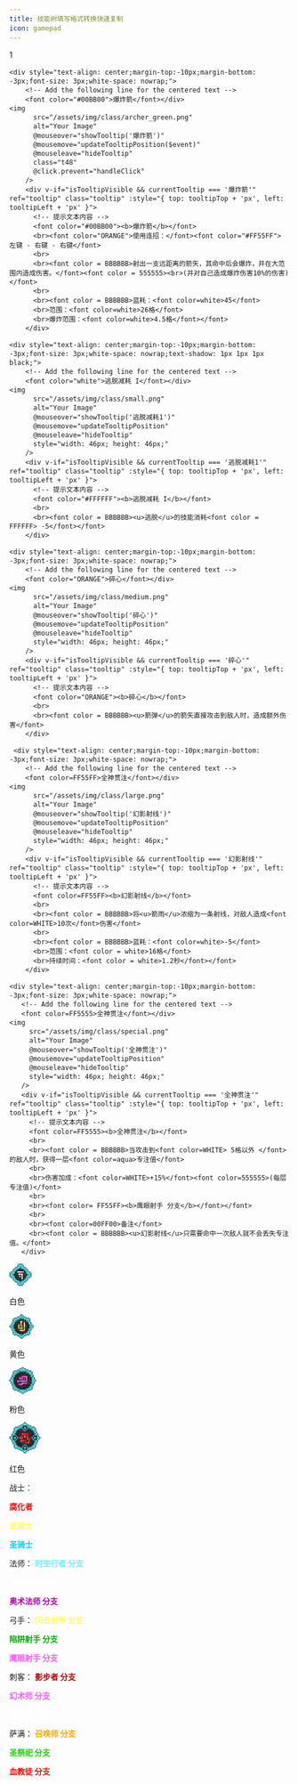 ```yaml
---
title: 技能树填写格式转换快速复制
icon: gamepad
---
```

1

```vue
<div style="text-align: center;margin-top:-10px;margin-bottom: -3px;font-size: 3px;white-space: nowrap;">
    <!-- Add the following line for the centered text -->
    <font color="#00BB00">爆炸箭</font></div>
<img
      src="/assets/img/class/archer_green.png"
      alt="Your Image"
      @mouseover="showTooltip('爆炸箭')"
      @mousemove="updateTooltipPosition($event)"
      @mouseleave="hideTooltip"
      class="t48"
      @click.prevent="handleClick"
    />
    <div v-if="isTooltipVisible && currentTooltip === '爆炸箭'" ref="tooltip" class="tooltip" :style="{ top: tooltipTop + 'px', left: tooltipLeft + 'px' }">
      <!-- 提示文本内容 -->
      <font color="#00BB00"><b>爆炸箭</b></font>
      <br><font color="ORANGE">使用连招：</font><font color="#FF55FF"> 左键 - 右键 - 右键</font>
      <br>
      <br><font color = BBBBBB>射出一支远距离的箭矢，其命中后会爆炸，并在大范围内造成伤害。</font><font color = 555555><br>(并对自己造成爆炸伤害10%的伤害)</font>
      <br>
      <br><font color = BBBBBB>蓝耗：<font color=white>45</font>
      <br>范围：<font color=white>26格</font>
      <br>爆炸范围：<font color=white>4.5格</font></font>
    </div>
```

```vue
<div style="text-align: center;margin-top:-10px;margin-bottom: -3px;font-size: 3px;white-space: nowrap;text-shadow: 1px 1px 1px black;">
    <!-- Add the following line for the centered text -->
    <font color="white">逃脱减耗 I</font></div>
<img
      src="/assets/img/class/small.png"
      alt="Your Image"
      @mouseover="showTooltip('逃脱减耗1')"
      @mousemove="updateTooltipPosition"
      @mouseleave="hideTooltip"
      style="width: 46px; height: 46px;"
    />
    <div v-if="isTooltipVisible && currentTooltip === '逃脱减耗1'" ref="tooltip" class="tooltip" :style="{ top: tooltipTop + 'px', left: tooltipLeft + 'px' }">
      <!-- 提示文本内容 -->
      <font color="#FFFFFF"><b>逃脱减耗 I</b></font>
      <br>
      <br><font color = BBBBBB><u>逃脱</u>的技能消耗<font color = FFFFFF> -5</font></font>
    </div>
```

```vue
<div style="text-align: center;margin-top:-10px;margin-bottom: -3px;font-size: 3px;white-space: nowrap;">
    <!-- Add the following line for the centered text -->
    <font color="ORANGE">碎心</font></div>
<img
      src="/assets/img/class/medium.png"
      alt="Your Image"
      @mouseover="showTooltip('碎心')"
      @mousemove="updateTooltipPosition"
      @mouseleave="hideTooltip"
      style="width: 46px; height: 46px;"
    />
    <div v-if="isTooltipVisible && currentTooltip === '碎心'" ref="tooltip" class="tooltip" :style="{ top: tooltipTop + 'px', left: tooltipLeft + 'px' }">
      <!-- 提示文本内容 -->
      <font color="ORANGE"><b>碎心</b></font>
      <br>
      <br><font color = BBBBBB><u>箭弹</u>的箭矢直接攻击到敌人时，造成额外伤害</font>
    </div>
```


```vue
 <div style="text-align: center;margin-top:-10px;margin-bottom: -3px;font-size: 3px;white-space: nowrap;">
    <!-- Add the following line for the centered text -->
    <font color=FF55FF>全神贯注</font></div>
<img
      src="/assets/img/class/large.png"
      alt="Your Image"
      @mouseover="showTooltip('幻影射线')"
      @mousemove="updateTooltipPosition"
      @mouseleave="hideTooltip"
      style="width: 46px; height: 46px;"
    />
    <div v-if="isTooltipVisible && currentTooltip === '幻影射线'" ref="tooltip" class="tooltip" :style="{ top: tooltipTop + 'px', left: tooltipLeft + 'px' }">
      <!-- 提示文本内容 -->
      <font color=FF55FF><b>幻影射线</b></font>
      <br>
      <br><font color = BBBBBB>将<u>箭雨</u>浓缩为一条射线，对敌人造成<font color=WHITE>10次</font>伤害</font>
      <br>
      <br><font color = BBBBBB>蓝耗：<font color=white>-5</font>
      <br>范围：<font color = white>16格</font>
      <br>持续时间：<font color = white>1.2秒</font></font>
    </div>
```


 ```vue
 <div style="text-align: center;margin-top:-10px;margin-bottom: -3px;font-size: 3px;white-space: nowrap;">
    <!-- Add the following line for the centered text -->
    <font color=FF5555>全神贯注</font></div>
<img
      src="/assets/img/class/special.png"
      alt="Your Image"
      @mouseover="showTooltip('全神贯注')"
      @mousemove="updateTooltipPosition"
      @mouseleave="hideTooltip"
      style="width: 46px; height: 46px;"
    />
    <div v-if="isTooltipVisible && currentTooltip === '全神贯注'" ref="tooltip" class="tooltip" :style="{ top: tooltipTop + 'px', left: tooltipLeft + 'px' }">
      <!-- 提示文本内容 -->
      <font color=FF5555><b>全神贯注</b></font>
      <br>
      <br><font color = BBBBBB>当攻击到<font color=WHITE> 5格以外 </font>的敌人时，获得一层<font color=aqua>专注值</font>
      <br>
      <br>伤害加成：<font color=WHITE>+15%</font><font color=555555>(每层专注值)</font>
      <br>
      <br><font color= FF55FF><b>鹰眼射手 分支</b></font></font>
      <br>
      <br><font color=00FF00>备注</font>
      <br><font color = BBBBBB><u>幻影射线</u>只需要命中一次敌人就不会丢失专注值。</font>
    </div>
```
<img src="/assets/img/class/small.png">

白色

<img src="/assets/img/class/medium.png">

黄色

<img src="/assets/img/class/large.png">

粉色

<img src="/assets/img/class/special.png">

红色


战士：

<font color=RED><b>腐化者</b></font>

<font color=FFFF55><b>武道士</b></font>

<font color=18c7f0><b>圣骑士</b></font>

法师：
<font color=55FFFF><b>时空行者 分支</b></font>

<font color=WHITE><b>圣光使者 分支</b></font>

<font color=AA00AA><b>奥术法师 分支</b></font>

弓手：
<font color=FFFF55><b>闪击射手 分支</b></font>

<font color=00AA00><b>陷阱射手 分支</b></font>

<font color=FF55FF><b>鹰眼射手 分支</b></font>

刺客：
<font color=AA0000><b>影步者 分支</b></font>

<font color=FF55FF><b>幻术师 分支</b></font>

<font color=WHITE><b>身法刺 分支</b></font>

萨满：
<font color="orange"><b>召唤师 分支</b></font>

<font color=16d108><b>圣祭祀 分支</b></font>

<font color="red"><b>血教徒 分支</b></font>